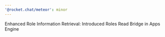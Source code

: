 ```yaml
---
'@rocket.chat/meteor': minor
---
```


Enhanced Role Information Retrieval: Introduced Roles Read Bridge in Apps Engine
